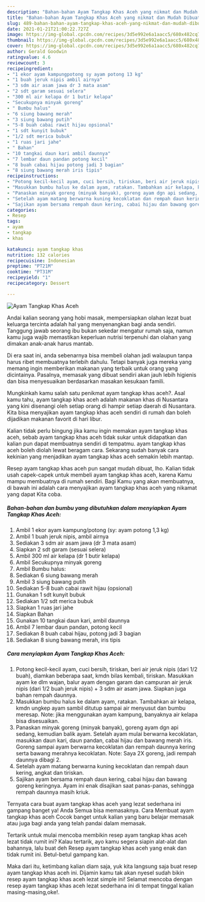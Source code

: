 ```yaml
---
description: "Bahan-bahan Ayam Tangkap Khas Aceh yang nikmat dan Mudah Dibuat"
title: "Bahan-bahan Ayam Tangkap Khas Aceh yang nikmat dan Mudah Dibuat"
slug: 489-bahan-bahan-ayam-tangkap-khas-aceh-yang-nikmat-dan-mudah-dibuat
date: 2021-01-21T21:00:22.727Z
image: https://img-global.cpcdn.com/recipes/3d5e992e6a1aacc5/680x482cq70/ayam-tangkap-khas-aceh-foto-resep-utama.jpg
thumbnail: https://img-global.cpcdn.com/recipes/3d5e992e6a1aacc5/680x482cq70/ayam-tangkap-khas-aceh-foto-resep-utama.jpg
cover: https://img-global.cpcdn.com/recipes/3d5e992e6a1aacc5/680x482cq70/ayam-tangkap-khas-aceh-foto-resep-utama.jpg
author: Gerald Goodwin
ratingvalue: 4.6
reviewcount: 3
recipeingredient:
- "1 ekor ayam kampungpotong sy ayam potong 13 kg"
- "1 buah jeruk nipis ambil airnya"
- "3 sdm air asam jawa dr 3 mata asam"
- "2 sdt garam sesuai selera"
- "300 ml air kelapa dr 1 butir kelapa"
- "Secukupnya minyak goreng"
- " Bumbu halus"
- "6 siung bawang merah"
- "3 siung bawang putih"
- "5-8 buah cabai rawit hijau opsional"
- "1 sdt kunyit bubuk"
- "1/2 sdt merica bubuk"
- "1 ruas jari jahe"
- " Bahan"
- "10 tangkai daun kari ambil daunnya"
- "7 lembar daun pandan potong kecil"
- "8 buah cabai hijau potong jadi 3 bagian"
- "8 siung bawang merah iris tipis"
recipeinstructions:
- "Potong kecil-kecil ayam, cuci bersih, tiriskan, beri air jeruk nipis (dari 1/2 buah), diamkan beberapa saat, kmdn bilas kembali, tiriskan. Masukkan ayam ke dlm wajan, balur ayam dengan garam dan campuran air jeruk nipis (dari 1/2 buah jeruk nipis) + 3 sdm air asam jawa. Siapkan juga bahan rempah daunnya."
- "Masukkan bumbu halus ke dalam ayam, ratakan. Tambahkan air kelapa, kmdn ungkep ayam sambil ditutup sampai air menyusut dan bumbu meresap. Note: jika menggunakan ayam kampung, banyaknya air kelapa bisa disesuaikan."
- "Panaskan minyak goreng (minyak banyak), goreng ayam dgn api sedang, kemudian balik ayam. Setelah ayam mulai berwarna kecoklatan, masukkan daun kari, daun pandan, cabai hijau dan bawang merah iris. Goreng sampai ayam berwarna kecoklatan dan rempah daunnya kering serta bawang merahnya kecoklatan. Note: Saya 2X goreng, jadi rempah daunnya dibagi 2."
- "Setelah ayam matang berwarna kuning kecoklatan dan rempah daun kering, angkat dan tiriskan."
- "Sajikan ayam bersama rempah daun kering, cabai hijau dan bawang goreng keringnya. Ayam ini enak disajikan saat panas-panas, sehingga rempah daunnya masih kriuk."
categories:
- Resep
tags:
- ayam
- tangkap
- khas

katakunci: ayam tangkap khas 
nutrition: 132 calories
recipecuisine: Indonesian
preptime: "PT21M"
cooktime: "PT31M"
recipeyield: "1"
recipecategory: Dessert

---
```



![Ayam Tangkap Khas Aceh](https://img-global.cpcdn.com/recipes/3d5e992e6a1aacc5/680x482cq70/ayam-tangkap-khas-aceh-foto-resep-utama.jpg)

Andai kalian seorang yang hobi masak, mempersiapkan olahan lezat buat keluarga tercinta adalah hal yang menyenangkan bagi anda sendiri. Tanggung jawab seorang ibu bukan sekedar mengatur rumah saja, namun kamu juga wajib memastikan keperluan nutrisi terpenuhi dan olahan yang dimakan anak-anak harus mantab.

Di era  saat ini, anda sebenarnya bisa membeli olahan jadi walaupun tanpa harus ribet membuatnya terlebih dahulu. Tetapi banyak juga mereka yang memang ingin memberikan makanan yang terbaik untuk orang yang dicintainya. Pasalnya, memasak yang dibuat sendiri akan jauh lebih higienis dan bisa menyesuaikan berdasarkan masakan kesukaan famili. 



Mungkinkah kamu salah satu penikmat ayam tangkap khas aceh?. Asal kamu tahu, ayam tangkap khas aceh adalah makanan khas di Nusantara yang kini disenangi oleh setiap orang di hampir setiap daerah di Nusantara. Kita bisa menyajikan ayam tangkap khas aceh sendiri di rumah dan boleh dijadikan makanan favorit di hari libur.

Kalian tidak perlu bingung jika kamu ingin memakan ayam tangkap khas aceh, sebab ayam tangkap khas aceh tidak sukar untuk didapatkan dan kalian pun dapat membuatnya sendiri di tempatmu. ayam tangkap khas aceh boleh diolah lewat beragam cara. Sekarang sudah banyak cara kekinian yang menjadikan ayam tangkap khas aceh semakin lebih mantap.

Resep ayam tangkap khas aceh pun sangat mudah dibuat, lho. Kalian tidak usah capek-capek untuk membeli ayam tangkap khas aceh, karena Kamu mampu membuatnya di rumah sendiri. Bagi Kamu yang akan membuatnya, di bawah ini adalah cara menyajikan ayam tangkap khas aceh yang nikamat yang dapat Kita coba.

<!--inarticleads1-->

##### Bahan-bahan dan bumbu yang dibutuhkan dalam menyiapkan Ayam Tangkap Khas Aceh:

1. Ambil 1 ekor ayam kampung/potong (sy: ayam potong 1,3 kg)
1. Ambil 1 buah jeruk nipis, ambil airnya
1. Sediakan 3 sdm air asam jawa (dr 3 mata asam)
1. Siapkan 2 sdt garam (sesuai selera)
1. Ambil 300 ml air kelapa (dr 1 butir kelapa)
1. Ambil Secukupnya minyak goreng
1. Ambil  Bumbu halus:
1. Sediakan 6 siung bawang merah
1. Ambil 3 siung bawang putih
1. Sediakan 5-8 buah cabai rawit hijau (opsional)
1. Gunakan 1 sdt kunyit bubuk
1. Sediakan 1/2 sdt merica bubuk
1. Siapkan 1 ruas jari jahe
1. Siapkan  Bahan
1. Gunakan 10 tangkai daun kari, ambil daunnya
1. Ambil 7 lembar daun pandan, potong kecil
1. Sediakan 8 buah cabai hijau, potong jadi 3 bagian
1. Sediakan 8 siung bawang merah, iris tipis




<!--inarticleads2-->

##### Cara menyiapkan Ayam Tangkap Khas Aceh:

1. Potong kecil-kecil ayam, cuci bersih, tiriskan, beri air jeruk nipis (dari 1/2 buah), diamkan beberapa saat, kmdn bilas kembali, tiriskan. Masukkan ayam ke dlm wajan, balur ayam dengan garam dan campuran air jeruk nipis (dari 1/2 buah jeruk nipis) + 3 sdm air asam jawa. Siapkan juga bahan rempah daunnya.
1. Masukkan bumbu halus ke dalam ayam, ratakan. Tambahkan air kelapa, kmdn ungkep ayam sambil ditutup sampai air menyusut dan bumbu meresap. Note: jika menggunakan ayam kampung, banyaknya air kelapa bisa disesuaikan.
1. Panaskan minyak goreng (minyak banyak), goreng ayam dgn api sedang, kemudian balik ayam. Setelah ayam mulai berwarna kecoklatan, masukkan daun kari, daun pandan, cabai hijau dan bawang merah iris. Goreng sampai ayam berwarna kecoklatan dan rempah daunnya kering serta bawang merahnya kecoklatan. Note: Saya 2X goreng, jadi rempah daunnya dibagi 2.
1. Setelah ayam matang berwarna kuning kecoklatan dan rempah daun kering, angkat dan tiriskan.
1. Sajikan ayam bersama rempah daun kering, cabai hijau dan bawang goreng keringnya. Ayam ini enak disajikan saat panas-panas, sehingga rempah daunnya masih kriuk.




Ternyata cara buat ayam tangkap khas aceh yang lezat sederhana ini gampang banget ya! Anda Semua bisa memasaknya. Cara Membuat ayam tangkap khas aceh Cocok banget untuk kalian yang baru belajar memasak atau juga bagi anda yang telah pandai dalam memasak.

Tertarik untuk mulai mencoba membikin resep ayam tangkap khas aceh lezat tidak rumit ini? Kalau tertarik, ayo kamu segera siapin alat-alat dan bahannya, lalu buat deh Resep ayam tangkap khas aceh yang enak dan tidak rumit ini. Betul-betul gampang kan. 

Maka dari itu, ketimbang kalian diam saja, yuk kita langsung saja buat resep ayam tangkap khas aceh ini. Dijamin kamu tak akan nyesel sudah bikin resep ayam tangkap khas aceh lezat simple ini! Selamat mencoba dengan resep ayam tangkap khas aceh lezat sederhana ini di tempat tinggal kalian masing-masing,oke!.

